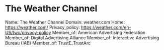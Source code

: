 
# The Weather Channel

Name: The Weather Channel
Domain: weather.com
Home: https://weather.com/
Privacy_policy: https://weather.com/en-US/twc/privacy-policy
Member_of: American Advertising Federation
Member_of: Digital Advertising Alliance
Member_of: Interactive Advertising Bureau (IAB)
Member_of: TrustE_TrustArc
